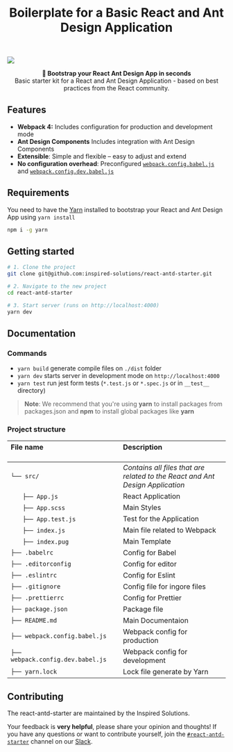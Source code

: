 <h1 align="center"><strong>Boilerplate for a Basic React and Ant Design Application</strong></h1>

<br />

![](https://tomas.piestansky.cz/static/ant-menu-hero-53d994835d83a2613df8013ae9537376-61a4d.png)

<div align="center"><strong>🚀 Bootstrap your React Ant Design App in seconds</strong></div>
<div align="center">Basic starter kit for a React and Ant Design Application - based on best practices from the React community.</div>

## Features

- **Webpack 4:** Includes configuration for production and development mode
- **Ant Design Components** Includes integration with Ant Design Components
- **Extensible**: Simple and flexible – easy to adjust and extend
- **No configuration overhead**: Preconfigured [`webpack.config.babel.js`](./webpack.config.babel.js) and [`webpack.config.dev.babel.js`](./webpack.config.dev.babel.js)

## Requirements

You need to have the [Yarn](https://github.com/graphql-cli/graphql-cli) installed to bootstrap your React and Ant Design App using `yarn install`
```sh
npm i -g yarn
```

## Getting started

```sh
# 1. Clone the project
git clone git@github.com:inspired-solutions/react-antd-starter.git

# 2. Navigate to the new project
cd react-antd-starter

# 3. Start server (runs on http://localhost:4000)
yarn dev
```

## Documentation

### Commands

* `yarn build` generate compile files on `./dist` folder
* `yarn dev` starts server in development mode on `http://localhost:4000`
* `yarn test` run jest form tests (`*.test.js` or `*.spec.js` or in `__test__` directory)

> **Note**: We recommend that you're using **yarn** to install packages from packages.json and **npm** to install global packages like **yarn**

### Project structure

| File name 　　　　　　　　　　　　　　| Description 　　　　　　　　<br><br>| 
| :--  | :--         |
| `└── src/ `  | _Contains all files that are related to the React and Ant Design Application_ |\
| `　　├── App.js` | React Application |
| `　　├── App.scss` | Main Styles |
| `　　├── App.test.js` | Test for the Application |
| `　　├── index.js` | Main file related to Webpack |
| `　　├── index.pug` | Main Template |
| `├── .babelrc` | Config for Babel |
| `├── .editorconfig` | Config for editor |
| `├── .eslintrc` | Config for Eslint |
| `├── .gitignore` | Config file for ingore files |
| `├── .prettierrc` | Config for Prettier |
| `├── package.json` | Package file |
| `├── README.md` | Main Documentaion |
| `├── webpack.config.babel.js` | Webpack config for production |
| `├── webpack.config.dev.babel.js` | Webpack config for development |
| `├── yarn.lock` | Lock file generate by Yarn |

## Contributing

The react-antd-starter are maintained by the Inspired Solutions.

Your feedback is **very helpful**, please share your opinion and thoughts! If you have any questions or want to contribute yourself, join the [`#react-antd-starter`](https://insperd-solutions.slack.com/messages/react-antd-starter) channel on our [Slack](https://inspired-solutions.slack.com/).
